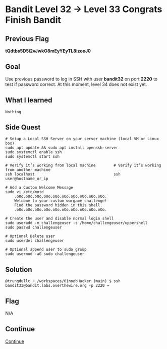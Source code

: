 # Bandit Level 32 → Level 33 Congrats Finish Bandit

## Previous Flag
<b>tQdtbs5D5i2vJwkO8mEyYEyTL8izoeJ0</b>

## Goal
Use previous password to log in SSH with user <b>bandit32</b> on port <b>2220</b> to test if password correct. At this moment, level 34 does not exist yet.

## What I learned
```
Nothing
```

## Side Quest
```
# Setup a Local SSH Server on your server machine (local VM or Linux box)
sudo apt update && sudo apt install openssh-server
sudo systemctl enable ssh
sudo systemctl start ssh

# Verify it’s working from local machine        # Verify it’s working from another machine
ssh localhost                                   ssh user@hostname_or_ip

# Add a Custom Welcome Message
sudo vi /etc/motd
    .oOo.oOo.oOo.oOo.oOo.oOo.oOo.oOo.oOo.oOo.
    Welcome to your custom wargame challenge!
    Find the password hidden in this shell.
    .oOo.oOo.oOo.oOo.oOo.oOo.oOo.oOo.oOo.oOo.

# Create the user and disable normal login shell
sudo useradd -m challengeuser -s /home/challengeuser/uppershell
sudo passwd challengeuser

# Optional Delete user
sudo userdel challengeuser

# Optional append user to sudo group
sudo usermod -aG sudo challengeuser
```

## Solution
```
@trungdullc ➜ /workspaces/01noobHacker (main) $ ssh bandit33@bandit.labs.overthewire.org -p 2220 ⌨️
```

## Flag
N/A

## Continue
[Continue](/overthewire/Bandit3334.md)
